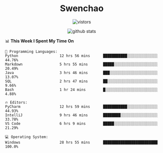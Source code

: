 <h1 align="center">Swenchao</h3>

<p align="center">
  <img src="https://visitor-badge.glitch.me/badge?page_id=Swenchao" alt="vistors" />
</p>

<p align="center">
  <img src="https://github-readme-stats.vercel.app/api?username=Swenchao&count_private=true&show_icons=true&theme=vue-dark&hide_title=true" alt="github stats" />
</p>

<!--START_SECTION:waka-->
📊 **This Week I Spent My Time On** 

```text
💬 Programming Languages: 
Python                   12 hrs 56 mins      ███████████░░░░░░░░░░░░░░   44.76% 
Markdown                 5 hrs 55 mins       █████░░░░░░░░░░░░░░░░░░░░   20.49% 
Java                     3 hrs 46 mins       ███░░░░░░░░░░░░░░░░░░░░░░   13.07% 
SQL                      2 hrs 47 mins       ██░░░░░░░░░░░░░░░░░░░░░░░   9.66% 
Bash                     1 hr 24 mins        █░░░░░░░░░░░░░░░░░░░░░░░░   4.88%

🔥 Editors: 
PyCharm                  12 hrs 59 mins      ███████████░░░░░░░░░░░░░░   44.93% 
IntelliJ                 9 hrs 46 mins       ████████░░░░░░░░░░░░░░░░░   33.78% 
VS Code                  6 hrs 9 mins        █████░░░░░░░░░░░░░░░░░░░░   21.29%

💻 Operating System: 
Windows                  28 hrs 55 mins      █████████████████████████   100.0%

```


<!--END_SECTION:waka-->

